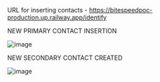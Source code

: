 URL for inserting contacts - https://bitespeedpoc-production.up.railway.app/identify

NEW PRIMARY CONTACT INSERTION

![image](https://github.com/user-attachments/assets/f9fbae0a-92e1-4be8-97f3-7a95d60f5dc0)

NEW SECONDARY CONTACT CREATED

![image](https://github.com/user-attachments/assets/f77a9d7b-dd8b-40ad-8d7e-9c9ccde206f1)

